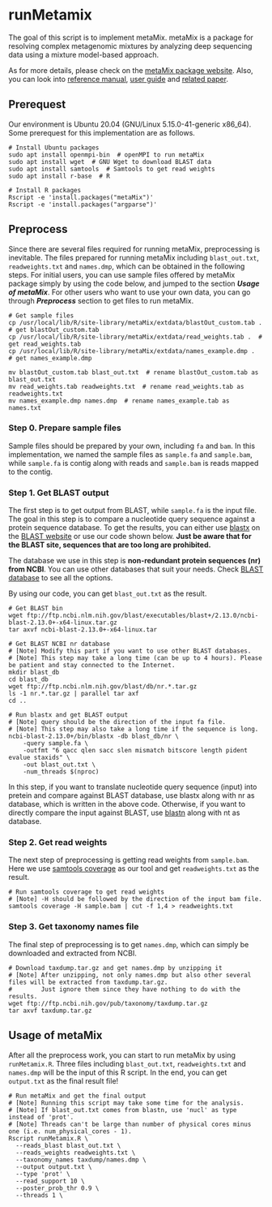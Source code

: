 # runMetamix

The goal of this script is to implement metaMix. metaMix is a package for resolving complex metagenomic mixtures by analyzing deep sequencing data using a mixture model-based approach. 

As for more details, please check on the [metaMix package website](https://cran.r-project.org/web/packages/metaMix/). Also, you can look into [reference manual](https://cran.r-project.org/web/packages/metaMix/metaMix.pdf), [user guide](https://cran.r-project.org/web/packages/metaMix/vignettes/guide.pdf) and [related paper](https://www.ncbi.nlm.nih.gov/pmc/articles/PMC4565032/).


## Prerequest
Our environment is Ubuntu 20.04 (GNU/Linux 5.15.0-41-generic x86_64). Some prerequest for this implementation are as follows.

``` shell
# Install Ubuntu packages
sudo apt install openmpi-bin  # openMPI to run metaMix
sudo apt install wget  # GNU Wget to download BLAST data
sudo apt install samtools  # Samtools to get read weights
sudo apt install r-base  # R

# Install R packages
Rscript -e 'install.packages("metaMix")'
Rscript -e 'install.packages("argparse")'
```

## Preprocess
Since there are several files required for running metaMix, preprocessing is inevitable. The files prepared for running metaMix including `blast_out.txt`, `readweights.txt` and `names.dmp`, which can be obtained in the following steps. For initial users, you can use sample files offered by metaMix package simply by using the code below, and jumped to the section ***Usage of metaMix***. For other users who want to use your own data, you can go through ***Preprocess*** section to get files to run metaMix.

```shell
# Get sample files
cp /usr/local/lib/R/site-library/metaMix/extdata/blastOut_custom.tab .  # get blastOut_custom.tab
cp /usr/local/lib/R/site-library/metaMix/extdata/read_weights.tab .  # get read_weights.tab
cp /usr/local/lib/R/site-library/metaMix/extdata/names_example.dmp .  # get names_example.dmp

mv blastOut_custom.tab blast_out.txt  # rename blastOut_custom.tab as blast_out.txt
mv read_weights.tab readweights.txt  # rename read_weights.tab as readweights.txt
mv names_example.dmp names.dmp  # rename names_example.tab as names.txt
```

### Step 0. Prepare sample files
Sample files should be prepared by your own, including  `fa` and `bam`. In this implementation, we named the sample files as `sample.fa` and `sample.bam`, while `sample.fa` is contig along with reads and `sample.bam` is reads mapped to the contig.

### Step 1. Get BLAST output
The first step is to get output from BLAST, while `sample.fa` is the input file. The goal in this step is to compare a nucleotide query sequence against a protein sequence database. To get the results, you can either use [blastx](https://blast.ncbi.nlm.nih.gov/Blast.cgi?PROGRAM=blastx&PAGE_TYPE=BlastSearch&LINK_LOC=blasthome) on the [BLAST website](https://blast.ncbi.nlm.nih.gov/Blast.cgi) or use our code shown below. **Just be aware that for the BLAST site, sequences that are too long are prohibited.**

The database we use in this step is **non-redundant protein sequences (nr) from NCBI**. You can use other databases that suit your needs. Check [BLAST database](https://ftp.ncbi.nlm.nih.gov/blast/db/) to see all the options.

By using our code, you can get `blast_out.txt` as the result.

```shell
# Get BLAST bin
wget ftp://ftp.ncbi.nlm.nih.gov/blast/executables/blast+/2.13.0/ncbi-blast-2.13.0+-x64-linux.tar.gz
tar axvf ncbi-blast-2.13.0+-x64-linux.tar

# Get BLAST NCBI nr database
# [Note] Modify this part if you want to use other BLAST databases.
# [Note] This step may take a long time (can be up to 4 hours). Please be patient and stay connected to the Internet.
mkdir blast_db
cd blast_db
wget ftp://ftp.ncbi.nlm.nih.gov/blast/db/nr.*.tar.gz
ls -1 nr.*.tar.gz | parallel tar axf
cd ..

# Run blastx and get BLAST output
# [Note] query should be the direction of the input fa file.
# [Note] This step may also take a long time if the sequence is long.
ncbi-blast-2.13.0+/bin/blastx -db blast_db/nr \
    -query sample.fa \
    -outfmt "6 qacc qlen sacc slen mismatch bitscore length pident evalue staxids" \
    -out blast_out.txt \
    -num_threads $(nproc)
```
In this step, if you want to translate nucleotide query sequence (input) into pretein and compare against BLAST database, use blastx along with nr as database, which is written in the above code. Otherwise, if you want to directly compare the input against BLAST, use [blastn](https://blast.ncbi.nlm.nih.gov/Blast.cgi?PROGRAM=blastn&PAGE_TYPE=BlastSearch) along with nt as database.

### Step 2. Get read weights
The next step of preprocessing is getting read weights from `sample.bam`. Here we use [samtools coverage](http://www.htslib.org/doc/samtools-coverage.html) as our tool and get `readweights.txt` as the result.

```shell
# Run samtools coverage to get read weights
# [Note] -H should be followed by the direction of the input bam file.
samtools coverage -H sample.bam | cut -f 1,4 > readweights.txt
```

### Step 3. Get taxonomy names file
The final step of preprocessing is to get `names.dmp`, which can simply be downloaded and extracted from NCBI.

```shell
# Download taxdump.tar.gz and get names.dmp by unzipping it
# [Note] After unzipping, not only names.dmp but also other several files will be extracted from taxdump.tar.gz. 
#        Just ignore them since they have nothing to do with the results.
wget ftp://ftp.ncbi.nih.gov/pub/taxonomy/taxdump.tar.gz
tar axvf taxdump.tar.gz
```

## Usage of metaMix
After all the preprocess work, you can start to run metaMix by using `runMetamix.R`. Three files including `blast_out.txt`, `readweights.txt` and `names.dmp` will be the input of this R script. In the end, you can get `output.txt` as the final result file!

``` shell
# Run metaMix and get the final output
# [Note] Running this script may take some time for the analysis.
# [Note] If blast_out.txt comes from blastn, use 'nucl' as type instead of 'prot'.
# [Note] Threads can't be large than number of physical cores minus one (i.e. num_physical_cores - 1).
Rscript runMetamix.R \
  --reads_blast blast_out.txt \
  --reads_weights readweights.txt \
  --taxonomy_names taxdump/names.dmp \
  --output output.txt \
  --type 'prot' \
  --read_support 10 \
  --poster_prob_thr 0.9 \
  --threads 1 \
```